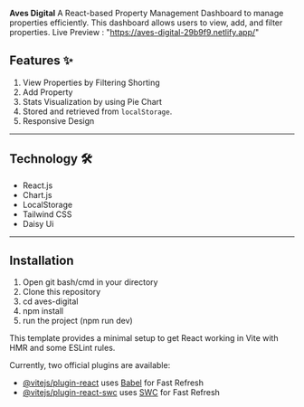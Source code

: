 **Aves Digital**
A React-based Property Management Dashboard to manage properties efficiently. This dashboard allows users to view, add, and filter properties.
Live Preview : "https://aves-digital-29b9f9.netlify.app/"

## Features ✨

1. View Properties by Filtering Shorting
2. Add Property
3. Stats Visualization by using Pie Chart
4. Stored and retrieved from `localStorage`.
5. Responsive Design

---

## Technology 🛠️

- React.js
- Chart.js
- LocalStorage
- Tailwind CSS
- Daisy Ui

---

## Installation

1. Open git bash/cmd in your directory
2. Clone this repository
3. cd aves-digital
4. npm install
5. run the project (npm run dev)

This template provides a minimal setup to get React working in Vite with HMR and some ESLint rules.

Currently, two official plugins are available:

- [@vitejs/plugin-react](https://github.com/vitejs/vite-plugin-react/blob/main/packages/plugin-react/README.md) uses [Babel](https://babeljs.io/) for Fast Refresh
- [@vitejs/plugin-react-swc](https://github.com/vitejs/vite-plugin-react-swc) uses [SWC](https://swc.rs/) for Fast Refresh
